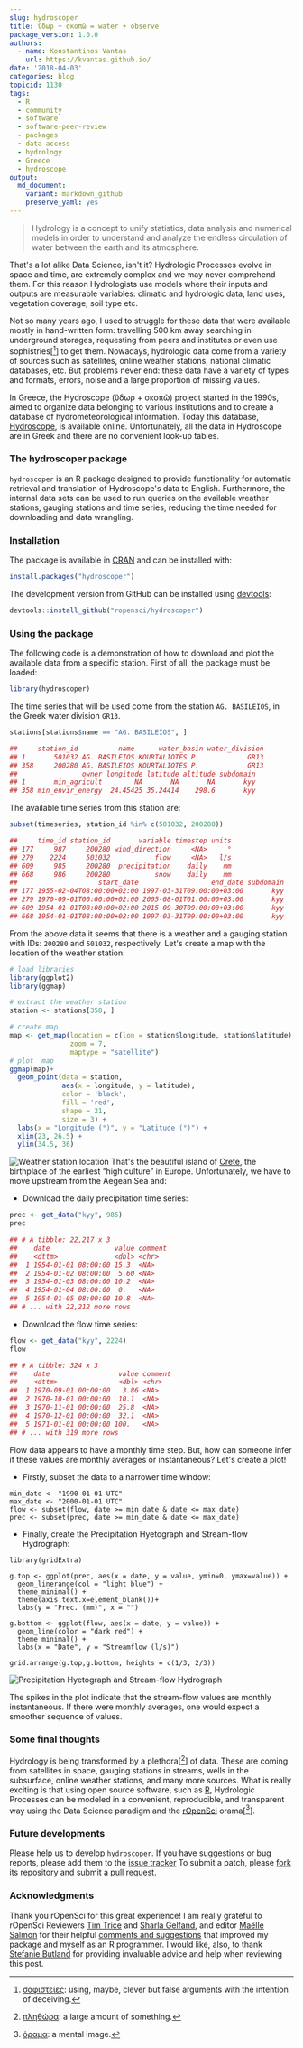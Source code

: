```yaml
---
slug: hydroscoper
title: ὕδωρ + σκοπῶ = water + observe
package_version: 1.0.0
authors:
  - name: Konstantinos Vantas
    url: https://kvantas.github.io/
date: '2018-04-03'
categories: blog
topicid: 1130
tags:
  - R
  - community
  - software
  - software-peer-review
  - packages
  - data-access
  - hydrology
  - Greece
  - hydroscope
output:
  md_document:
    variant: markdown_github
    preserve_yaml: yes
---
```


> Hydrology is a concept to unify statistics, data analysis and numerical models in order to understand and analyze the endless circulation of water between the earth and its atmosphere.

That's a lot alike Data Science, isn't it? Hydrologic Processes evolve in space and time, are extremely complex and we may never comprehend them. For this reason Hydrologists use models where their inputs and outputs are measurable variables: climatic and hydrologic data, land uses, vegetation coverage, soil type etc.

Not so many years ago, I used to struggle for these data that were available mostly in hand-written form: travelling 500 km away searching in underground storages, requesting from peers and institutes or even use sophistries[[^1]] to get them. Nowadays, hydrologic data come from a variety of sources such as satellites, online weather stations, national climatic databases, etc. But problems never end: these data have a variety of types and formats, errors, noise and a large proportion of missing values.

In Greece, the Hydroscope (ὕδωρ + σκοπῶ) project started in the 1990s, aimed to organize data belonging to various institutions and to create a database of hydrometeorological information. Today this database, [Hydroscope](http://www.hydroscope.gr/), is available online. Unfortunately, all the data in Hydroscope are in Greek and there are no convenient look-up tables.

### The hydroscoper package

`hydroscoper` is an R package designed to provide functionality for automatic retrieval and translation of Hydroscope's data to English.  Furthermore, the internal data sets can be used to run queries on the available weather stations, gauging stations and time series, reducing the time needed for downloading and data wrangling.

### Installation

The package is available in [CRAN](https://cran.r-project.org/web/packages/hydroscoper/index.html) and can be installed with:

```r
install.packages("hydroscoper")
```

The development version from GitHub can be installed using [devtools](https://cran.r-project.org/web/packages/devtools/index.html):
```r
devtools::install_github("ropensci/hydroscoper")
```

### Using the package

The following code is a demonstration of how to download and plot the available data from a specific station. First of all, the package must be loaded:
```r
library(hydroscoper)
```
The time series that will be used come from the station `AG. BASILEIOS`, in the Greek water division `GR13`.
```r
stations[stations$name == "AG. BASILEIOS", ]

##     station_id          name      water_basin water_division
## 1       501032 AG. BASILEIOS KOURTALIOTES P.            GR13
## 358     200280 AG. BASILEIOS KOURTALIOTES P.            GR13
##                owner longitude latitude altitude subdomain
## 1       min_agricult        NA       NA       NA       kyy
## 358 min_envir_energy  24.45425 35.24414    298.6       kyy
```
The available time series from this station are:
```r
subset(timeseries, station_id %in% c(501032, 200280))

##     time_id station_id       variable timestep units
## 177     987     200280 wind_direction     <NA>     °
## 279    2224     501032           flow     <NA>   l/s
## 609     985     200280  precipitation    daily    mm
## 668     986     200280           snow    daily    mm
##                    start_date                  end_date subdomain
## 177 1955-02-04T08:00:00+02:00 1997-03-31T09:00:00+03:00       kyy
## 279 1970-09-01T00:00:00+02:00 2005-08-01T01:00:00+03:00       kyy
## 609 1954-01-01T08:00:00+02:00 2015-09-30T09:00:00+03:00       kyy
## 668 1954-01-01T08:00:00+02:00 1997-03-31T09:00:00+03:00       kyy
```
From the above data it seems that there is a weather and a gauging station with IDs: `200280` and `501032`, respectively. Let's create a map with the location of the weather station:

```r
# load libraries
library(ggplot2)
library(ggmap)

# extract the weather station
station <- stations[358, ]

# create map
map <- get_map(location = c(lon = station$longitude, station$latitude),
               zoom = 7,
               maptype = "satellite")
# plot  map
ggmap(map)+
  geom_point(data = station,
             aes(x = longitude, y = latitude),
             color = 'black',
             fill = 'red',
             shape = 21,
             size = 3) +
  labs(x = "Longitude (°)", y = "Latitude (°)") +
  xlim(23, 26.5) +
  ylim(34.5, 36)
```

![Weather station location](/img/blog-images/2018-04-03-hydroscoper/stationlocation.png)
That's the beautiful island of [Crete](https://en.wikipedia.org/wiki/Crete), the birthplace of the earliest “high culture” in Europe. Unfortunately, we have to move upstream from the Aegean Sea and:

* Download the daily precipitation time series:

```r
prec <- get_data("kyy", 985)
prec

## # A tibble: 22,217 x 3
##    date                value comment
##    <dttm>              <dbl> <chr>  
##  1 1954-01-01 08:00:00 15.3  <NA>   
##  2 1954-01-02 08:00:00  5.60 <NA>   
##  3 1954-01-03 08:00:00 10.2  <NA>   
##  4 1954-01-04 08:00:00  0.   <NA>   
##  5 1954-01-05 08:00:00 10.8  <NA>   
## # ... with 22,212 more rows
```

* Download the flow time series:

```r
flow <- get_data("kyy", 2224)
flow

## # A tibble: 324 x 3
##    date                 value comment
##    <dttm>               <dbl> <chr>  
##  1 1970-09-01 00:00:00   3.86 <NA>   
##  2 1970-10-01 00:00:00  10.1  <NA>   
##  3 1970-11-01 00:00:00  25.8  <NA>   
##  4 1970-12-01 00:00:00  32.1  <NA>   
##  5 1971-01-01 00:00:00 100.   <NA>   
## # ... with 319 more rows
```
Flow data appears to have a monthly time step. But, how can someone infer if these values are monthly averages or instantaneous? Let's create a plot!

 * Firstly, subset the data to a narrower time window:

```{r}
min_date <- "1990-01-01 UTC"
max_date <- "2000-01-01 UTC"
flow <- subset(flow, date >= min_date & date <= max_date)
prec <- subset(prec, date >= min_date & date <= max_date)
```
 * Finally, create the Precipitation Hyetograph and Stream-flow Hydrograph:

```{r}
library(gridExtra)

g.top <- ggplot(prec, aes(x = date, y = value, ymin=0, ymax=value)) +
  geom_linerange(col = "light blue") +
  theme_minimal() +
  theme(axis.text.x=element_blank())+
  labs(y = "Prec. (mm)", x = "")

g.bottom <- ggplot(flow, aes(x = date, y = value)) +
  geom_line(color = "dark red") +
  theme_minimal() +
  labs(x = "Date", y = "Streamflow (l/s)")

grid.arrange(g.top,g.bottom, heights = c(1/3, 2/3))
```

![Precipitation Hyetograph and Stream-flow Hydrograph](/img/blog-images/2018-04-03-hydroscoper/hydrograph.png)

The spikes in the plot indicate that the stream-flow values are monthly instantaneous. If there were monthly averages, one would expect a  smoother sequence of values.

### Some final thoughts

Hydrology is being transformed by a plethora[[^2]] of data. These are coming from satellites in space, gauging stations in streams, wells in the subsurface, online weather stations, and many more sources. What is really exciting is that using open source software, such as [R](https://cran.r-project.org/),  Hydrologic Processes can be modeled in a convenient,  reproducible, and transparent way using the Data Science paradigm and the [rOpenSci](https://ropensci.org/about/) orama[[^3]].

### Future developments

Please help us to develop `hydroscoper`. If you have suggestions or bug reports, please add them to the [issue tracker](https://github.com/ropensci/hydroscoper/issues) To submit a patch, please [fork](https://help.github.com/articles/fork-a-repo/) its repository and submit a [pull request](https://github.com/ropensci/hydroscoper/pulls).


### Acknowledgments
Thank you rOpenSci for this great experience! I am really grateful to rOpenSci Reviewers [Tim Trice](https://github.com/timtrice) and [Sharla Gelfand](https://github.com/sharlagelfand), and editor [Maëlle Salmon](https://github.com/maelle) for their helpful [comments and suggestions](https://github.com/ropensci/software-review/issues/185) that improved my package and myself as an R programmer. I would like, also, to thank [Stefanie Butland](https://github.com/stefaniebutland) for providing invaluable advice and help when reviewing this post.

[^1]: [σοφιστείες](https://en.oxforddictionaries.com/definition/sophistry): using, maybe, clever but false arguments with the intention of deceiving.
[^2]: [πληθώρα](https://en.oxforddictionaries.com/definition/plethora):  a large amount of something.
[^3]: [όραμα](https://en.oxforddictionaries.com/definition/-orama): a mental image.
